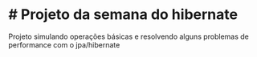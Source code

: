 # # Projeto da semana do hibernate
Projeto simulando operações básicas e resolvendo alguns problemas de performance com o jpa/hibernate
